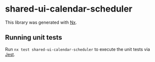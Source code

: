 # shared-ui-calendar-scheduler

This library was generated with [Nx](https://nx.dev).

## Running unit tests

Run `nx test shared-ui-calendar-scheduler` to execute the unit tests via [Jest](https://jestjs.io).
